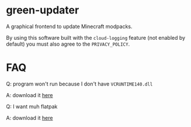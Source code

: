 # green-updater
A graphical frontend to update Minecraft modpacks.

By using this software built with the `cloud-logging` feature (not enabled by default) you must also agree to the `PRIVACY_POLICY`.

# FAQ
Q: program won't run because I don't have `VCRUNTIME140.dll`

A: download it [here](https://www.microsoft.com/en-us/download/details.aspx?id=52685)

Q: I want muh flatpak

A: download it [here](https://green-updater.s3.us-east-2.amazonaws.com/green-updater.flatpakref)
